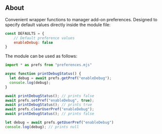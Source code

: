 ## About

Convenient wrapper functions to manager add-on preferences. Designed to specify default values directly inside the module file:

```javascript
const DEFAULTS = {
    // Default preference values
    enableDebug: false
}

```

The module can be used as follows:

```javascript
import * as prefs from "preferences.mjs"

async function printDebugStatus() {
  let debug = await prefs.getPref("enableDebug"); 
  console.log(debug);
}

await printDebugStatus(); // prints false
await prefs.setPref("enableDebug", true);
await printDebugStatus(); // prints true
await prefs.clearUserPref("enableDebug");
await printDebugStatus(); // prints false

let debug = await prefs.getUserPref("enableDebug")
console.log(debug); // prints null
```


